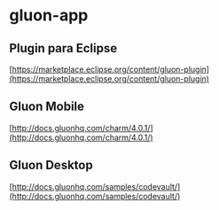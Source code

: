 # gluon-app

## Plugin para Eclipse

[https://marketplace.eclipse.org/content/gluon-plugin](https://marketplace.eclipse.org/content/gluon-plugin) 

## Gluon Mobile

[http://docs.gluonhq.com/charm/4.0.1/](http://docs.gluonhq.com/charm/4.0.1/)

## Gluon Desktop

[http://docs.gluonhq.com/samples/codevault/](http://docs.gluonhq.com/samples/codevault/)


